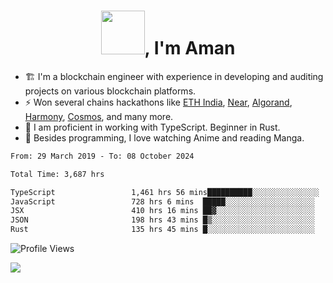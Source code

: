 <h1 align="center"><img src="https://media2.giphy.com/media/v1.Y2lkPTc5MGI3NjExZmx5c2N1N2lkbjg5NnI3ajI2ZXhxZ24yZ3cxcmJibTZrMWZkbjlxaSZlcD12MV9pbnRlcm5hbF9naWZfYnlfaWQmY3Q9Zw/AFdcYElkoNAUE/giphy.webp" width="70">, I'm Aman</h1>

- 🏗️ I'm a blockchain engineer with experience in developing and auditing projects on various blockchain platforms.
- ⚡ Won several chains hackathons like [ETH India](https://devfolio.co/projects/hivm-hybrid-intent-virtual-machine-3ba1), [Near](https://medium.com/encode-club/encode-x-near-hackathon-finale-prizewinners-and-summary-fcf6e409ab07), [Algorand](https://algorand-innovate.hackerearth.com), [Harmony](https://medium.com/harmony-one/winners-of-the-hack-the-horizon-hackathon-ae04f95b71ab), [Cosmos](https://www.hackerearth.com/challenges/hackathon/hackatom-india/), and many more.
- 🌊 I am proficient in working with TypeScript. Beginner in Rust.
- 🍣 Besides programming, I love watching Anime and reading Manga.

<!--START_SECTION:waka-->

```txt
From: 29 March 2019 - To: 08 October 2024

Total Time: 3,687 hrs

TypeScript                 1,461 hrs 56 mins██████████░░░░░░░░░░░░░░░   39.65 %
JavaScript                 728 hrs 6 mins  █████░░░░░░░░░░░░░░░░░░░░   19.75 %
JSX                        410 hrs 16 mins ██▓░░░░░░░░░░░░░░░░░░░░░░   11.13 %
JSON                       198 hrs 43 mins █▒░░░░░░░░░░░░░░░░░░░░░░░   05.39 %
Rust                       135 hrs 45 mins █░░░░░░░░░░░░░░░░░░░░░░░░   03.68 %
```

<!--END_SECTION:waka-->

![Profile Views](https://komarev.com/ghpvc/?username=amanraj1608&label=Profile%20views&color=0e75b6&style=flat-square)

![](https://hit.yhype.me/github/profile?user_id=42104907)
